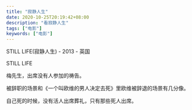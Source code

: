 ```yaml
---
title: "寂静人生"
date: 2020-10-25T20:19:42+08:00
description: "看寂静人生"
tags: ["电影"]
keywords: ["电影"]
---
```


STILL LIFE(寂静人生) - 2013 - 英国

STILL LIFE

梅先生，出席没有人参加的祷告。

被辞职的场景和《一个叫欧维的男人决定去死》里欧维被辞退的场景有几分像。

自己死的时候，没有活人出席葬礼，只有那些死人出席。
